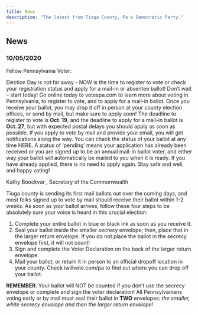 ```yaml
---
title: News
description: "The latest from Tioga County, Pa's Democratic Party."
---
```


## News

### 10/05/2020

Fellow Pennsylvania Voter: 

Election Day is not far away - NOW is the time to register to vote or check your registration status and apply for a mail-in or absentee ballot!
Don’t wait – start today! Go online today to votespa.com to learn more about voting in Pennsylvania, to register to vote, and to apply for a mail-in ballot. Once you receive your ballot, you may drop it off in person at your county election offices, or send by mail, but make sure to apply soon!  The deadline to register to vote is **Oct. 19**, and the deadline to apply for a mail-in ballot is **Oct. 27**, but with expected postal delays you should apply as soon as possible.
If you apply to vote by mail and provide your email, you will get notifications along the way. You can check the status of your ballot at any time HERE. A status of ‘pending’ means your application has already been received or you are signed up to be an annual mail-in ballot voter, and either way your ballot will automatically be mailed to you when it is ready. If you have already applied, there is no need to apply again.
Stay safe and well, and happy voting!

Kathy Boockvar , Secretary of the Commonwealth

Tioga county is sending its first mail ballots out over the coming days, and most folks signed up to vote by mail should receive their ballot within 1-2 weeks.
As soon as your ballot arrives, follow these four steps to be absolutely sure your voice is heard in this crucial election:
     
1) Complete your entire ballot in blue or black ink as soon as you receive it.
2) Seal your ballot inside the smaller secrecy envelope; then, place that in the larger return envelope. If you do not place the ballot in the secrecy envelope first, it will not count!
3) Sign and complete the Voter Declaration on the back of the larger return envelope.
4) Mail your ballot, or return it in person to an official dropoff location in your county. Check iwillvote.com/pa to find out where you can drop off your ballot.

**REMEMBER**: Your ballot will NOT be counted if you don’t use the secrecy envelope or complete and sign the voter declaration!  All Pennsylvanians voting early or by mail must seal their ballot in **TWO** envelopes: _the smaller, white secrecy envelope and then the larger return envelope!_
